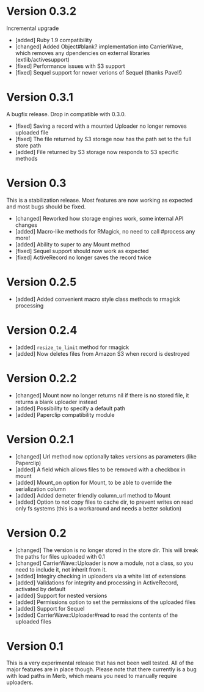 # Version 0.3.2

Incremental upgrade

* [added] Ruby 1.9 compatibility
* [changed] Added Object#blank? implementation into CarrierWave, which removes any dpendencies on external libraries (extlib/activesupport)
* [fixed] Performance issues with S3 support
* [fixed] Sequel support for newer verions of Sequel (thanks Pavel!)

# Version 0.3.1

A bugfix release. Drop in compatible with 0.3.0.

* [fixed] Saving a record with a mounted Uploader no longer removes uploaded file
* [fixed] The file returned by S3 storage now has the path set to the full store path
* [added] File returned by S3 storage now responds to S3 specific methods 

# Version 0.3

This is a stabilization release. Most features are now working as expected and
most bugs should be fixed.

* [changed] Reworked how storage engines work, some internal API changes
* [added] Macro-like methods for RMagick, no need to call #process any more!
* [added] Ability to super to any Mount method 
* [fixed] Sequel support should now work as expected
* [fixed] ActiveRecord no longer saves the record twice 

# Version 0.2.5

* [added] Added convenient macro style class methods to rmagick processing

# Version 0.2.4

* [added] `resize_to_limit` method for rmagick
* [added] Now deletes files from Amazon S3 when record is destroyed

# Version 0.2.2

* [changed] Mount now no longer returns nil if there is no stored file, it returns a blank uploader instead
* [added] Possibility to specify a default path
* [added] Paperclip compatibility module

# Version 0.2.1

* [changed] Url method now optionally takes versions as parameters (like Paperclip)
* [added] A field which allows files to be removed with a checkbox in mount
* [added] Mount_on option for Mount, to be able to override the serialization column
* [added] Added demeter friendly column_url method to Mount
* [added] Option to not copy files to cache dir, to prevent writes on read only fs systems (this is a workaround and needs a better solution)


# Version 0.2

* [changed] The version is no longer stored in the store dir. This will break the paths for files uploaded with 0.1
* [changed] CarrierWave::Uploader is now a module, not a class, so you need to include it, not inherit from it.
* [added] Integiry checking in uploaders via a white list of extensions
* [added] Validations for integrity and processing in ActiveRecord, activated by default
* [added] Support for nested versions
* [added] Permissions option to set the permissions of the uploaded files
* [added] Support for Sequel
* [added] CarrierWave::Uploader#read to read the contents of the uploaded files

# Version 0.1

This is a very experimental release that has not been well tested. All of the major features are in place though. Please note that there currently is a bug with load paths in Merb, which means you need to manually require uploaders.